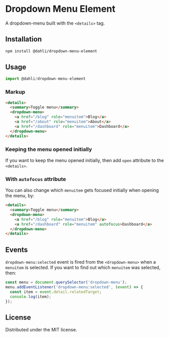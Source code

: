 # Dropdown Menu Element

A dropdown-menu built with the `<details>` tag.

## Installation

```bash
npm install @dahli/dropdown-menu-element
```

## Usage

```js
import @dahli/dropdown-menu-element
```

### Markup

```html
<details>
  <summary>Toggle menu</summary>
  <dropdown-menu>
    <a href="/blog" role="menuitem">Blog</a>
    <a href="/about" role="menuitem">About</a>
    <a href="/dashboard" role="menuitem">Dashboard</a>
  </dropdown-menu>
</details>
```

### Keeping the menu opened initially

If you want to keep the menu opened initially, then add `open` attribute to the `<details>`.

### With `autofocus` attribute

You can also change which `menuitem` gets focused initially when opening the menu, by:

```html
<details>
  <summary>Toggle menu</summary>
  <dropdown-menu>
    <a href="/blog" role="menuitem">Blog</a>
    <a href="/dashboard" role="menuitem" autofocus>Dashboard</a>
  </dropdown-menu>
</details>
```

## Events

`dropdown-menu:selected` event is fired from the `<dropdown-menu>` when a `menuitem` is selected. If you want to find
out which `menuitem` was selected, then:

```js
const menu = document.querySelector('dropdown-menu');
menu.addEventListener('dropdown-menu:selected', (event) => {
  const item = event.detail.relatedTarget;
  console.log(item);
});
```

## License
Distributed under the MIT license.
